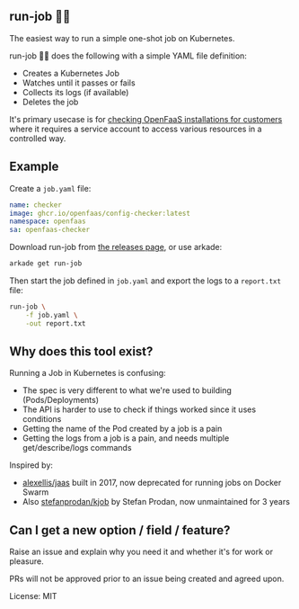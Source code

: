 ## run-job 🏃‍♂️ 

The easiest way to run a simple one-shot job on Kubernetes.

run-job 🏃‍♂️ does the following with a simple YAML file definition:
* Creates a Kubernetes Job
* Watches until it passes or fails
* Collects its logs (if available)
* Deletes the job

It's primary usecase is for [checking OpenFaaS installations for customers](https://github.com/openfaas/config-checker) where it requires a service account to access various resources in a controlled way.

## Example

Create a `job.yaml` file:

```yaml
name: checker
image: ghcr.io/openfaas/config-checker:latest
namespace: openfaas
sa: openfaas-checker
```

Download run-job from [the releases page](https://github.com/alexellis/run-job/releases), or use arkade:

```bash
arkade get run-job
```

Then start the job defined in `job.yaml` and export the logs to a `report.txt` file:

```bash
run-job \
    -f job.yaml \
    -out report.txt
```

## Why does this tool exist?

Running a Job in Kubernetes is confusing:

* The spec is very different to what we're used to building (Pods/Deployments)
* The API is harder to use to check if things worked since it uses conditions
* Getting the name of the Pod created by a job is a pain
* Getting the logs from a job is a pain, and needs multiple get/describe/logs commands

Inspired by:

* [alexellis/jaas](https://github.com/alexellis/jaas) built in 2017, now deprecated for running jobs on Docker Swarm 
* Also [stefanprodan/kjob](https://github.com/stefanprodan/kjob) by Stefan Prodan, now unmaintained for 3 years

## Can I get a new option / field / feature?

Raise an issue and explain why you need it and whether it's for work or pleasure.

PRs will not be approved prior to an issue being created and agreed upon.

License: MIT
